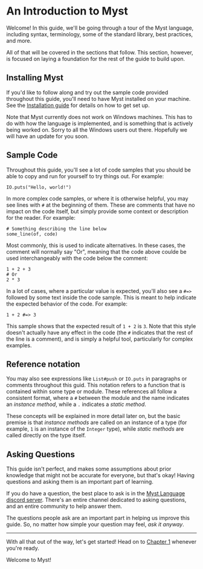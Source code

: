 # An Introduction to Myst

Welcome! In this guide, we'll be going through a tour of the Myst language, including syntax, terminology, some of the standard library, best practices, and more.

All of that will be covered in the sections that follow. This section, however, is focused on laying a foundation for the rest of the guide to build upon.


## Installing Myst

If you'd like to follow along and try out the sample code provided throughout this guide, you'll need to have Myst installed on your machine. See the [Installation guide](https://github.com/myst-lang/myst#installation) for details on how to get set up.

Note that Myst currently does not work on Windows machines. This has to do with how the language is implemented, and is something that is actively being worked on. Sorry to all the Windows users out there. Hopefully we will have an update for you soon.


## Sample Code

Throughout this guide, you'll see a lot of code samples that you should be able to copy and run for yourself to try things out. For example:

~~~myst
IO.puts("Hello, world!")
~~~

In more complex code samples, or where it is otherwise helpful, you may see lines with `#` at the beginning of them. These are comments that have no impact on the code itself, but simply provide some context or description for the reader. For example:

~~~myst
# Something describing the line below
some_line(of, code)
~~~

Most commonly, this is used to indicate alternatives. In these cases, the comment will normally say "Or", meaning that the code above coulde be used interchangeably with the code below the comment:

~~~myst
1 + 2 + 3
# Or
2 * 3
~~~

In a lot of cases, where a particular value is expected, you'll also see a `#=>` followed by some text inside the code sample. This is meant to help indicate the expected behavior of the code. For example:

~~~myst
1 + 2 #=> 3
~~~

This sample shows that the expected result of `1 + 2` is `3`. Note that this style doesn't actually have any effect in the code (the `#` indicates that the rest of the line is a comment), and is simply a helpful tool, particularly for complex examples.


## Reference notation

You may also see expressions like `List#push` or `IO.puts` in paragraphs or comments throughout this guid. This notation refers to a function that is contained within some type or module. These references all follow a consistent format, where a `#` between the module and the name indicates an _instance method_, while a `.` indicates a _static method_.

These concepts will be explained in more detail later on, but the basic premise is that _instance methods_ are called on an instance of a type (for example, `1` is an instance of the `Integer` type), while _static methods_ are called directly on the type itself.


## Asking Questions

This guide isn't perfect, and makes some assumptions about prior knowledge that might not be accurate for everyone, but that's okay! Having questions and asking them is an important part of learning.

If you do have a question, the best place to ask is in the [Myst Language discord server](http://discord.myst-lang.org/). There's an entire channel dedicated to asking questions, and an entire community to help answer them.

The questions people ask are an important part in helping us improve this guide. So, no matter how simple your question may feel, _ask it anyway_.

-----

With all that out of the way, let's get started! Head on to [Chapter 1](/get-started/chapter1.html) whenever you're ready.

Welcome to Myst!